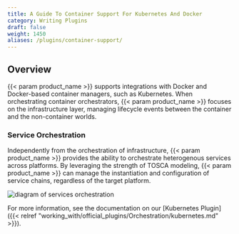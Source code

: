 ```yaml
---
title: A Guide To Container Support For Kubernetes And Docker
category: Writing Plugins
draft: false
weight: 1450
aliases: /plugins/container-support/
---
```


## Overview


{{< param product_name >}} supports integrations with Docker and Docker-based container managers, such as Kubernetes. When orchestrating container orchestrators, {{< param product_name >}} focuses on the infrastructure layer, managing lifecycle events between the container and the non-container worlds.


### Service Orchestration

Independently from the orchestration of infrastructure, {{< param product_name >}} provides the ability to orchestrate heterogenous services across platforms. By leveraging the strength of TOSCA modeling, {{< param product_name >}} can manage the instantiation and configuration of service chains, regardless of the target platform.

![diagram of services orchestration]( /images/plugins/services-orch.png )

For more information, see the documentation on our [Kubernetes Plugin]({{< relref "working_with/official_plugins/Orchestration/kubernetes.md" >}}).
